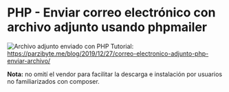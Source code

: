 # PHP - Enviar correo electrónico con archivo adjunto usando phpmailer
![Archivo adjunto enviado con PHP](https://parzibyte.me/blog/wp-content/uploads/2019/12/Correo-electr%C3%B3nico-con-adjunto-en-PHP.png)
Tutorial: https://parzibyte.me/blog/2019/12/27/correo-electronico-adjunto-php-enviar-archivo/

**Nota:** no omití el vendor para facilitar la descarga e instalación por usuarios no familiarizados con composer.